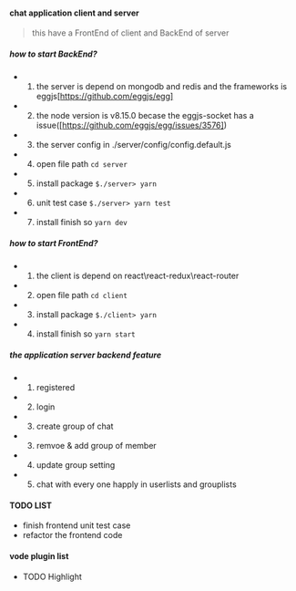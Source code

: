 #### chat application client and server

> this have a FrontEnd of client and BackEnd of server 

##### how to start BackEnd?

- 1. the server is depend on  mongodb and redis and the frameworks is eggjs[https://github.com/eggjs/egg]
- 2. the node version is v8.15.0 becase the eggjs-socket has a issue([https://github.com/eggjs/egg/issues/3576])
- 3. the server config in ./server/config/config.default.js
- 4. open file path  ```cd server```
- 5. install package `$./server> yarn `
- 6. unit test case `$./server> yarn test`
- 7. install finish so `yarn dev`

##### how to start FrontEnd?
- 1. the client is depend on react\react-redux\react-router
- 2. open file path  ```cd client```
- 3. install package `$./client> yarn `
- 4. install finish so `yarn start`

##### the application server backend feature 
- 1. registered 
- 2. login 
- 3. create group of chat
- 3. remvoe & add  group of member
- 4. update group setting
- 5. chat with every one happly in userlists and grouplists 

#### TODO LIST
- finish frontend unit test case 
- refactor the frontend code

#### vode plugin list 
- TODO Highlight
